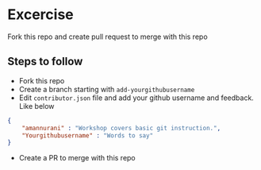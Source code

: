 # Excercise

Fork this repo and create pull request to merge with this repo

## Steps to follow

- Fork this repo
- Create a branch starting with `add-yourgithubusername`
- Edit `contributor.json` file and add your github username and feedback. Like below

```json
{
    "amannurani" : "Workshop covers basic git instruction.",
    "Yourgithubusername" : "Words to say"
}
```
- Create a PR to merge with this repo